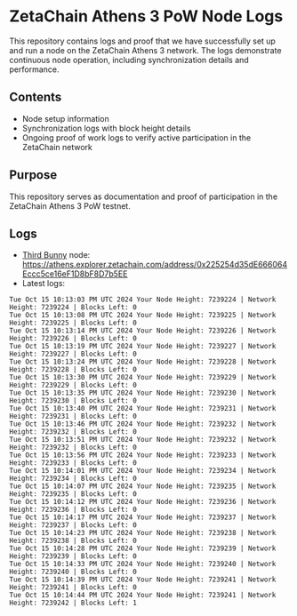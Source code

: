 # ZetaChain Athens 3 PoW Node Logs
This repository contains logs and proof that we have successfully set up and run a node on the ZetaChain Athens 3 network. The logs demonstrate continuous node operation, including synchronization details and performance.

## Contents
- Node setup information
- Synchronization logs with block height details
- Ongoing proof of work logs to verify active participation in the ZetaChain network

## Purpose
This repository serves as documentation and proof of participation in the ZetaChain Athens 3 PoW testnet.

## Logs

- [Third Bunny](https://thirdbunny.xyz/) node: https://athens.explorer.zetachain.com/address/0x225254d35dE666064Eccc5ce16eF1D8bF8D7b5EE
- Latest logs:
```
Tue Oct 15 10:13:03 PM UTC 2024 Your Node Height: 7239224 | Network Height: 7239224 | Blocks Left: 0
Tue Oct 15 10:13:08 PM UTC 2024 Your Node Height: 7239225 | Network Height: 7239225 | Blocks Left: 0
Tue Oct 15 10:13:14 PM UTC 2024 Your Node Height: 7239226 | Network Height: 7239226 | Blocks Left: 0
Tue Oct 15 10:13:19 PM UTC 2024 Your Node Height: 7239227 | Network Height: 7239227 | Blocks Left: 0
Tue Oct 15 10:13:24 PM UTC 2024 Your Node Height: 7239228 | Network Height: 7239228 | Blocks Left: 0
Tue Oct 15 10:13:30 PM UTC 2024 Your Node Height: 7239229 | Network Height: 7239229 | Blocks Left: 0
Tue Oct 15 10:13:35 PM UTC 2024 Your Node Height: 7239230 | Network Height: 7239230 | Blocks Left: 0
Tue Oct 15 10:13:40 PM UTC 2024 Your Node Height: 7239231 | Network Height: 7239231 | Blocks Left: 0
Tue Oct 15 10:13:46 PM UTC 2024 Your Node Height: 7239232 | Network Height: 7239232 | Blocks Left: 0
Tue Oct 15 10:13:51 PM UTC 2024 Your Node Height: 7239232 | Network Height: 7239232 | Blocks Left: 0
Tue Oct 15 10:13:56 PM UTC 2024 Your Node Height: 7239233 | Network Height: 7239233 | Blocks Left: 0
Tue Oct 15 10:14:01 PM UTC 2024 Your Node Height: 7239234 | Network Height: 7239234 | Blocks Left: 0
Tue Oct 15 10:14:07 PM UTC 2024 Your Node Height: 7239235 | Network Height: 7239235 | Blocks Left: 0
Tue Oct 15 10:14:12 PM UTC 2024 Your Node Height: 7239236 | Network Height: 7239236 | Blocks Left: 0
Tue Oct 15 10:14:17 PM UTC 2024 Your Node Height: 7239237 | Network Height: 7239237 | Blocks Left: 0
Tue Oct 15 10:14:23 PM UTC 2024 Your Node Height: 7239238 | Network Height: 7239238 | Blocks Left: 0
Tue Oct 15 10:14:28 PM UTC 2024 Your Node Height: 7239239 | Network Height: 7239239 | Blocks Left: 0
Tue Oct 15 10:14:33 PM UTC 2024 Your Node Height: 7239240 | Network Height: 7239240 | Blocks Left: 0
Tue Oct 15 10:14:39 PM UTC 2024 Your Node Height: 7239241 | Network Height: 7239241 | Blocks Left: 0
Tue Oct 15 10:14:44 PM UTC 2024 Your Node Height: 7239241 | Network Height: 7239242 | Blocks Left: 1
```
